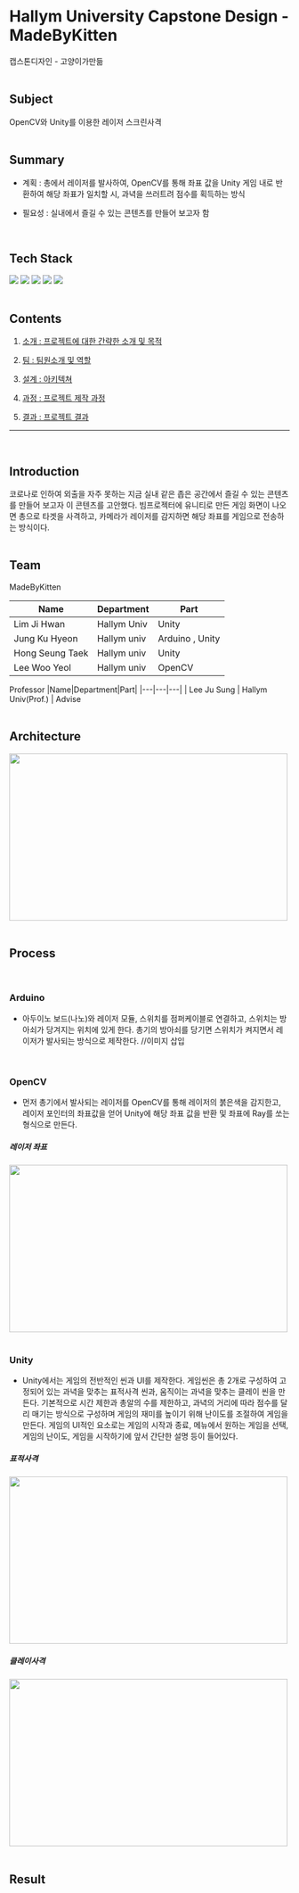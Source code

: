 # Hallym University Capstone Design - MadeByKitten 
캡스톤디자인 - 고양이가만듦  
<br />
## Subject
OpenCV와 Unity를 이용한 레이저 스크린사격   
<br />
## Summary

-  계획 : 총에서 레이저를 발사하여, OpenCV를 통해 좌표 값을 Unity 게임 내로 반환하여 해당 좌표가 일치할 시,
  과녁을 쓰러트려 
점수를 획득하는 방식

- 필요성 : 실내에서 즐길 수 있는 콘텐츠를 만들어 보고자 함  
<br />

## Tech Stack &nbsp;
<img src="https://img.shields.io/badge/Unity-000000?style=flat-square&logo=Unity&logoColor=white"/></a>
<img src="https://img.shields.io/badge/OpenCV-5C3EE8?style=flat-square&logo=OpenCV&logoColor=white"/></a>
<img src="https://img.shields.io/badge/Python-3776AB?style=flat-square&logo=Python&logoColor=white"/></a>
<img src="https://img.shields.io/badge/CSharp-239120?style=flat-square&logo=CSharp&logoColor=white"/></a>
<img src="https://img.shields.io/badge/Arduino-00979D?style=flat-square&logo=Arduino&logoColor=white"/></a>  
<br />

## Contents

1. [소개 : 프로젝트에 대한 간략한 소개 및 목적](#Introduction)

2. [팀 : 팀원소개 및 역할](#Team)

3. [설계 : 아키텍쳐](#Architecture)
 
4. [과정 : 프로젝트 제작 과정](#Process)

5. [결과 : 프로젝트 결과](#Result) 

----  
<br />

## Introduction

코로나로 인하여 외출을 자주 못하는 지금 실내 같은 좁은 공간에서 즐길 수 있는 콘텐츠를 만들어 보고자 이 콘텐츠를 고안했다.
빔프로젝터에 유니티로 만든 게임 화면이 나오면 총으로 타겟을 사격하고, 카메라가 레이저를 감지하면 해당 좌표를 게임으로 전송하는 방식이다.  
<br />

## Team

MadeByKitten

|Name|Department|Part|
|---|---|---|
| Lim Ji Hwan | Hallym Univ |Unity| 
| Jung Ku Hyeon | Hallym univ |Arduino , Unity| 
| Hong Seung Taek | Hallym univ |Unity|
| Lee Woo Yeol | Hallym univ |OpenCV| 

Professor
|Name|Department|Part|
|---|---|---|
| Lee Ju Sung | Hallym Univ(Prof.) | Advise  
<br />

## Architecture

<img src="https://user-images.githubusercontent.com/65859512/144265474-b7304c3e-87ba-4f22-abcc-bb5856d9a634.jpg"
 width="500" height="300"/>  
<br />

## Process  
<br />

### Arduino
- 아두이노 보드(나노)와 레이저 모듈, 스위치를 점퍼케이블로 연결하고, 스위치는 방아쇠가 당겨지는 위치에 있게 한다. 총기의 방아쇠를 당기면 스위치가 켜지면서 레이저가 발사되는 방식으로 제작한다. //이미지 삽입  
<br />

### OpenCV
- 먼저 총기에서 발사되는 레이저를 OpenCV를 통해 레이저의 붉은색을 감지한고,  레이저 포인터의 좌표값을 얻어 Unity에 해당 좌표 값을 반환 및 좌표에 Ray를 쏘는 형식으로 만든다.
##### 레이저 좌표
<img src="https://user-images.githubusercontent.com/65859512/144274413-7cc5fb4e-0346-4356-b61a-84b0d60a712f.PNG"
 width="500" height="300"/>  
 <br />

### Unity
- Unity에서는 게임의 전반적인 씬과 UI를 제작한다. 게임씬은 총 2개로 구성하여 고정되어 있는 과녁을 맞추는 표적사격 씬과, 움직이는 과녁을 맞추는 클레이 씬을 만든다. 기본적으로 시간 제한과 총알의 수를 제한하고, 과녁의 거리에 따라 점수를 달리 매기는 방식으로 구성하며 게임의 재미를 높이기 위해 난이도를 조절하여 게임을 만든다.
게임의 UI적인 요소로는 게임의 시작과 종료, 메뉴에서 원하는 게임을 선택, 게임의 난이도, 게임을 시작하기에 앞서 간단한 설명 등이 들어있다.
##### 표적사격
<img src="https://user-images.githubusercontent.com/65859512/144270094-89a3f37d-7657-4e89-ae2c-fc43464a6304.PNG"
 width="500" height="300"/>
##### 클레이사격
<img src="https://user-images.githubusercontent.com/65859512/144270529-83753c07-3a36-4d8f-9e1f-d678f2b4f4f9.PNG"
 width="500" height="300"/>  
 <br />

## Result

